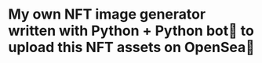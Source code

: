 # My own NFT image generator written with Python + Python bot🤖 to upload this NFT assets on OpenSea🌊

